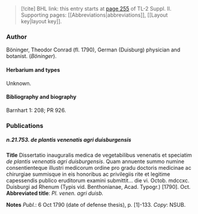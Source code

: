 > [!cite] BHL link: this entry starts at [page 255](https://www.biodiversitylibrary.org/item/103859#page/265/mode/1up) of TL-2 Suppl. II.
> Supporting pages: [[Abbreviations|abbreviations]], [[Layout key|layout key]].

### Author

Böninger, Theodor Conrad (fl. 1790), German (Duisburg) physician and botanist. (*Böninger*).

#### Herbarium and types

Unknown.

#### Bibliography and biography

Barnhart 1: 208; PR 926.

### Publications

##### n.21.753. de plantis venenatis agri duisburgensis

**Title**
Dissertatio inauguralis medica de vegetabilibus venenatis et speciatim *de plantis venenatis agri duisburgensis*. Quam annuente summo numine consentienteque illustri medicorum ordine pro gradu doctoris medicinae ac chirurgiae summisque in eis honoribus ac privilegiis rite et legitime capessendis publico eruditorum examini submittit... die vi. Octob. mdccxc. Duisburgi ad Rhenum (Typis vid. Benthonianae, Acad. Typogr.) \[1790\]. Oct.
**Abbreviated title**: *Pl. venen. agri duisb.*

**Notes**
*Publ*.: 6 Oct 1790 (date of defense thesis), p. \[1\]-133. *Copy*: NSUB.

